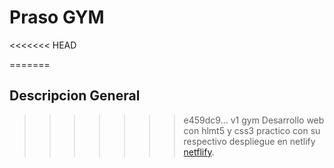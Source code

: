 # Praso GYM
<<<<<<< HEAD

=======
## Descripcion General
>>>>>>> e459dc9... v1 gym
Desarrollo web con hlmt5 y css3 practico con su respectivo despliegue en netlify [netflify](https://www.netlify.com/).
